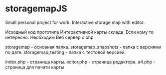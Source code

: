 # storagemapJS
Small personal project for work. Interactive storage map with editor.

Исходный код прототипа Интерактивной карты склада. Если кому то интересно.
Необходим Веб сервер с php.

storagemap - основная папка.
storagemap_snapshots - папка с версиями по дате.
storagemap_testing - папка с тестовой версией.

index.php - страница карты.
editor.php - страница редактора.
a4.php - страница для печати карты
